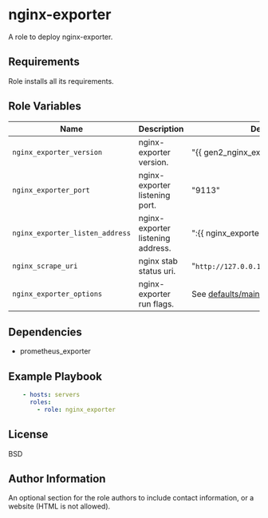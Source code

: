 nginx-exporter
=========

A role to deploy nginx-exporter.

Requirements
------------

Role installs all its requirements.

Role Variables
--------------

| Name                            | Description | Default |
| ------------------------------- |:----------- | ------- |
| `nginx_exporter_version`        | nginx-exporter version. | "{{ gen2_nginx_exporter_version }}" |
| `nginx_exporter_port`           | nginx-exporter listening port. | "9113" |
| `nginx_exporter_listen_address` | nginx-exporter listening address. | ":{{ nginx_exporter_port }}" |
| `nginx_scrape_uri`              | nginx stab status uri. | "`http://127.0.0.1:8001/nginx_status`" |
| `nginx_exporter_options`        | nginx-exporter run flags. | See [defaults/main.yml](./defaults/main.yml) |

Dependencies
------------

- prometheus_exporter

Example Playbook
----------------

```yaml
    - hosts: servers
      roles:
        - role: nginx_exporter
```

License
-------

BSD

Author Information
------------------

An optional section for the role authors to include contact information, or a website (HTML is not allowed).
